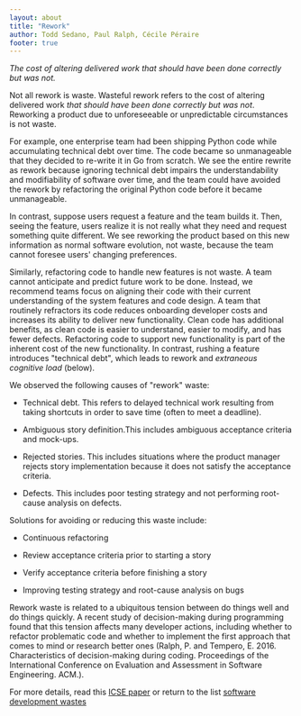 ```yaml
---
layout: about
title: "Rework"
author: Todd Sedano, Paul Ralph, Cécile Péraire
footer: true 
---
```


*The cost of altering delivered work that should have been done correctly but was not.*

Not all rework is waste. Wasteful rework refers to the cost of altering delivered work *that should have been done correctly but was not*. Reworking a product due to unforeseeable or unpredictable circumstances is not waste.

For example, one enterprise team had been shipping Python code while accumulating technical debt over time. The code became so unmanageable that they decided to re-write it in Go from scratch. We see the entire rewrite as rework because ignoring technical debt impairs the understandability and modifiability of software over time, and the team could have avoided the rework by refactoring the original Python code before it became unmanageable.

In contrast, suppose users request a feature and the team builds it. Then, seeing the feature, users realize it is not really what they need and request something quite different. We see reworking the product based on this new information as normal software evolution, not waste, because the team cannot foresee users' changing preferences.

Similarly, refactoring code to handle new features is not waste. A team cannot anticipate and predict future work to be done. Instead, we recommend teams focus on aligning their code with their current understanding of the system features and code design. A team that routinely refractors its code reduces onboarding developer costs and increases its ability to deliver new functionality. Clean code has additional benefits, as clean code is easier to understand, easier to modify, and has fewer defects. Refactoring code to support new functionality is part of the inherent cost of the new functionality. In contrast, rushing a feature introduces "technical debt", which leads to rework and *extraneous cognitive load* (below).

We observed the following causes of "rework" waste:

* Technical debt. This refers to delayed technical work resulting from taking shortcuts in order to save time (often to meet a deadline).

* Ambiguous story definition.This includes ambiguous acceptance criteria and mock-ups.

* Rejected stories. This includes situations where the product manager rejects story implementation because it does not satisfy the acceptance criteria.

* Defects. This includes poor testing strategy and not performing root-cause analysis on defects.

Solutions for avoiding or reducing this waste include:

* Continuous refactoring

* Review acceptance criteria prior to starting a story

* Verify acceptance criteria before finishing a story

* Improving testing strategy and root-cause analysis on bugs

Rework waste is related to a ubiquitous tension between do things well and do things quickly. A recent study of decision-making during programming found that this tension affects many developer actions, including whether to refactor problematic code and whether to implement the first approach that comes to mind or research better ones (Ralph, P. and Tempero, E. 2016. Characteristics of decision-making during coding. Proceedings of the International Conference on Evaluation and Assessment in Software Engineering. ACM.).

For more details, read this [ICSE paper](https://www.researchgate.net/publication/313360479_Software_Development_Waste) or return to the list [software development wastes](index)
